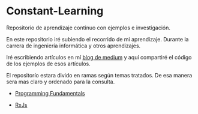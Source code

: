 
# Constant-Learning
Repositorio de aprendizaje continuo con ejemplos e investigación.

En este repositorio iré subiendo el recorrido de mi aprendizaje. Durante la carrera de ingeniería informática y otros aprendizajes.

Iré escribiendo artículos en mí [blog de medium](https://medium.com/@trigoporres) y aquí compartiré el código de los ejemplos de esos artículos.

El repositorío estara divido en ramas según temas tratados. De esa manera sera mas claro y ordenado para la consulta.

- [Programming Fundamentals](https://github.com/trigoporres/Constant-Learning/tree/Programming-Fundamentals)

- [RxJs](https://github.com/trigoporres/Constant-Learning/tree/RxJs)
